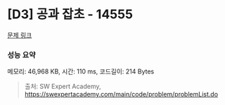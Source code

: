 # [D3] 공과 잡초 - 14555 

[문제 링크](https://swexpertacademy.com/main/code/problem/problemDetail.do?contestProbId=AYGtoa3qARcDFARC) 

### 성능 요약

메모리: 46,968 KB, 시간: 110 ms, 코드길이: 214 Bytes



> 출처: SW Expert Academy, https://swexpertacademy.com/main/code/problem/problemList.do